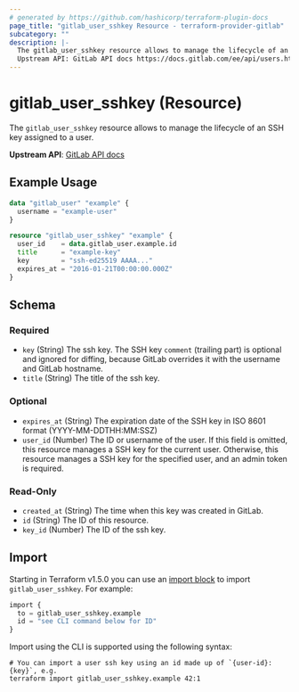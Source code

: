 ```yaml
---
# generated by https://github.com/hashicorp/terraform-plugin-docs
page_title: "gitlab_user_sshkey Resource - terraform-provider-gitlab"
subcategory: ""
description: |-
  The gitlab_user_sshkey resource allows to manage the lifecycle of an SSH key assigned to a user.
  Upstream API: GitLab API docs https://docs.gitlab.com/ee/api/users.html#single-ssh-key
---
```


# gitlab_user_sshkey (Resource)

The `gitlab_user_sshkey` resource allows to manage the lifecycle of an SSH key assigned to a user.

**Upstream API**: [GitLab API docs](https://docs.gitlab.com/ee/api/users.html#single-ssh-key)

## Example Usage

```terraform
data "gitlab_user" "example" {
  username = "example-user"
}

resource "gitlab_user_sshkey" "example" {
  user_id    = data.gitlab_user.example.id
  title      = "example-key"
  key        = "ssh-ed25519 AAAA..."
  expires_at = "2016-01-21T00:00:00.000Z"
}
```

<!-- schema generated by tfplugindocs -->
## Schema

### Required

- `key` (String) The ssh key. The SSH key `comment` (trailing part) is optional and ignored for diffing, because GitLab overrides it with the username and GitLab hostname.
- `title` (String) The title of the ssh key.

### Optional

- `expires_at` (String) The expiration date of the SSH key in ISO 8601 format (YYYY-MM-DDTHH:MM:SSZ)
- `user_id` (Number) The ID or username of the user. If this field is omitted, this resource manages a SSH key for the current user. Otherwise, this resource manages a SSH key for the specified user, and an admin token is required.

### Read-Only

- `created_at` (String) The time when this key was created in GitLab.
- `id` (String) The ID of this resource.
- `key_id` (Number) The ID of the ssh key.

## Import

Starting in Terraform v1.5.0 you can use an [import block](https://developer.hashicorp.com/terraform/language/import) to import `gitlab_user_sshkey`. For example:
```terraform
import {
  to = gitlab_user_sshkey.example
  id = "see CLI command below for ID"
}
```

Import using the CLI is supported using the following syntax:

```shell
# You can import a user ssh key using an id made up of `{user-id}:{key}`, e.g.
terraform import gitlab_user_sshkey.example 42:1
```
